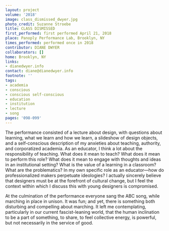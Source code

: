 ```yaml
---
layout: project
volume: '2018'
image: class_dismissed_dwyer.jpg
photo_credit: Suzanne Stroebe
title: CLASS DISMISSED
first_performed: first performed April 21, 2018
place: Panoply Performance Lab, Brooklyn, NY
times_performed: performed once in 2018
contributor: DIANE DWYER
collaborators: []
home: Brooklyn, NY
links:
- dianedwyer.info
contact: diane@dianedwyer.info
footnote: ''
tags:
- academia
- conscious
- conscious self-conscious
- education
- institution
- lecture
- song
pages: '098-099'
---
```




The performance consisted of a lecture about design, with questions about learning, what we learn and how we learn, a slideshow of design objects, and a self-conscious description of my anxieties about teaching, authority, and corporatized academia. As an educator, I think a lot about the responsibility of teaching. What does it mean to teach? What does it mean to perform this role? What does it mean to engage with thoughts and ideas in an institutional setting? What is the value of a learning in a classroom? What are the problematics? In my own specific role as an educator—how do professionalized makers perpetuate ideologies? I actually sincerely believe that designers must be at the forefront of cultural change, but I feel the context within which I discuss this with young designers is compromised.

At the culmination of the performance everyone sang the ABC song, while marching in place in unison. It was fun; and yet, there is something both disturbing and compelling about marching. It left me contemplating, particularly in our current fascist-leaning world, that the human inclination to be a part of something, to share, to feel collective energy, is powerful, but not necessarily in the service of good.
